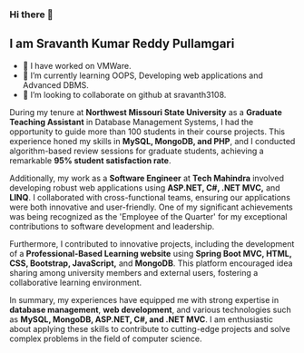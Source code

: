 ### Hi there 👋
## I am Sravanth Kumar Reddy Pullamgari

- 🔭 I have worked on VMWare.
- 🌱 I’m currently learning OOPS, Developing web applications and Advanced DBMS.
- 👯 I’m looking to collaborate on github at sravanth3108.


During my tenure at **Northwest Missouri State University** as a **Graduate Teaching Assistant** in Database Management Systems, I had the opportunity to guide more than 100 students in their course projects. This experience honed my skills in **MySQL, MongoDB, and PHP**, and I conducted algorithm-based review sessions for graduate students, achieving a remarkable **95% student satisfaction rate**.

Additionally, my work as a **Software Engineer** at **Tech Mahindra** involved developing robust web applications using **ASP.NET, C#, .NET MVC,** and **LINQ**. I collaborated with cross-functional teams, ensuring our applications were both innovative and user-friendly. One of my significant achievements was being recognized as the 'Employee of the Quarter' for my exceptional contributions to software development and leadership.

Furthermore, I contributed to innovative projects, including the development of a **Professional-Based Learning website** using **Spring Boot MVC, HTML, CSS, Bootstrap, JavaScript,** and **MongoDB**. This platform encouraged idea sharing among university members and external users, fostering a collaborative learning environment.

In summary, my experiences have equipped me with strong expertise in **database management**, **web development**, and various technologies such as **MySQL, MongoDB, ASP.NET, C#, and .NET MVC**. I am enthusiastic about applying these skills to contribute to cutting-edge projects and solve complex problems in the field of computer science.
